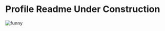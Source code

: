 # Profile Readme Under Construction

![funny](https://user-images.githubusercontent.com/56736430/173908334-be755aa7-bf80-45da-a506-a3899557f65a.gif)


<!--
**ColeHorvat/ColeHorvat** is a ✨ _special_ ✨ repository because its `README.md` (this file) appears on your GitHub profile.

Here are some ideas to get you started:

- 🔭 I’m currently working on ...
- 🌱 I’m currently learning ...
- 👯 I’m looking to collaborate on ...
- 🤔 I’m looking for help with ...
- 💬 Ask me about ...
- 📫 How to reach me: ...
- 😄 Pronouns: ...
- ⚡ Fun fact: ...
-->
